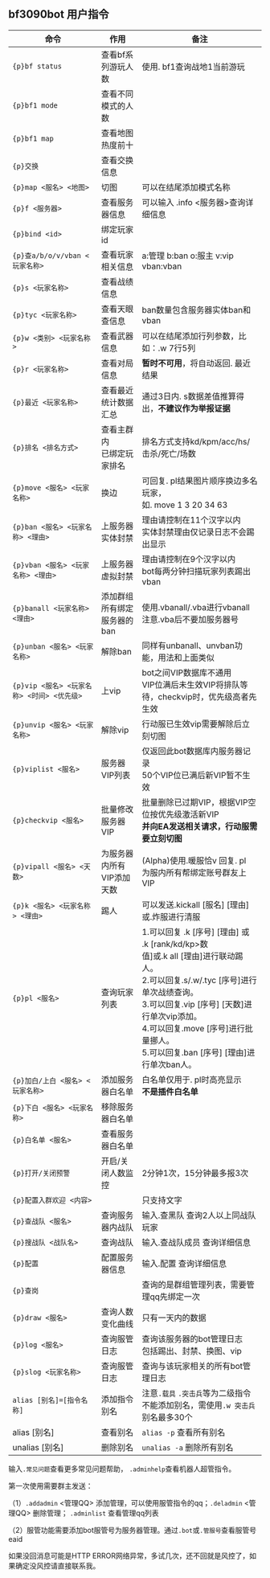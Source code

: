 ## bf3090bot 用户指令

| 命令                                                       | 作用                                                                         | 备注                                                      |
| --------------------------------------------------------- | -------------------------------------------------------- | ---------------------------------------------------------- |
| `{p}bf status`               | 查看bf系列游玩人数                                                                                | 使用. bf1查询战地1当前游玩                                                    |
| `{p}bf1 mode`                 | 查看不同模式的人数                                                                           |                                                                              |
| `{p}bf1 map`                  | 查看地图热度前十                                                                             |                                                                              |
| `{p}交换`     | 查看交换信息                                                                                               |                                                  |
| `{p}map <服名> <地图>`     | 切图                                                                                              | 可以在结尾添加模式名称                                                 |
| `{p}f <服务器>`                  | 查看服务器信息                                | 可以输入 .info <服务器>查询详细信息                                                                           |
| `{p}bind <id>`               | 绑定玩家id                               |                                                    |
| `{p}查a/b/o/v/vban <玩家名称>`               | 查看玩家相关信息                               | a:管理 b:ban o:服主 v:vip vban:vban                                                    |
| `{p}s <玩家名称>`               | 查看战绩信息                               |                                                  |
| `{p}tyc <玩家名称>`               | 查看天眼查信息                               | ban数量包含服务器实体ban和vban           |
| `{p}w <类别> <玩家名称>` | 查看武器信息 | 可以在结尾添加行列参数，比如：.w 7行5列 |
| `{p}r <玩家名称>` | 查看对局信息 | **暂时不可用**，将自动返回. 最近 结果 |
| `{p}最近 <玩家名称>` | 查看最近<br/>统计数据汇总 | 通过3日内. s数据差值推算得出，**不建议作为举报证据** |
| `{p}排名 <排名方式>` | 查看主群内<br/>已绑定玩家排名 | 排名方式支持kd/kpm/acc/hs/击杀/死亡/场数 |
| `{p}move <服名> <玩家名称>` | 换边  | 可回复. pl结果图片顺序换边多名玩家，<br/>如. move 1 3 20 34 63 |
| `{p}ban <服名> <玩家名称> <理由>`  | 上服务器实体封禁 |  理由请控制在11个汉字以内<br/>实体封禁理由仅记录日志不会踢出显示 |
| `{p}vban <服名> <玩家名称> <理由>`  | 上服务器虚拟封禁 |  理由请控制在9个汉字以内<br/>bot每两分钟扫描玩家列表踢出vban  |
| `{p}banall <玩家名称> <理由>`  | 添加群组所有绑定<br/>服务器的ban | 使用.vbanall/.vba进行vbanall<br/>注意.vba后不要加服务器号  |
| `{p}unban <服名> <玩家名称>`| 解除ban  | 同样有unbanall、unvban功能，用法和上面类似 |
| `{p}vip <服名> <玩家名称> <时间> <优先级>` | 上vip | bot之间VIP数据库不通用<br/>VIP位满后未生效VIP将排队等待，checkvip时，优先级高者先生效 |
| `{p}unvip <服名> <玩家名称>`| 解除vip | 行动服已生效vip需要解除后立刻切图 |
| `{p}viplist <服名>` | 服务器VIP列表 | 仅返回此bot数据库内服务器记录<br/>50个VIP位已满后新VIP暂不生效 |
| `{p}checkvip <服名>` | 批量修改<br/>服务器VIP | 批量删除已过期VIP，根据VIP空位按优先级激活新VIP<br/>**并向EA发送相关请求，行动服需要立刻切图** |
| `{p}vipall <服名> <天数>` | 为服务器内所有<br/>VIP添加天数 | (Alpha)使用.暖服恰v 回复. pl<br/>为服内所有帮绑定账号群友上VIP|
| `{p}k <服名> <玩家名称> <理由>`| 踢人 | 可以发送.kickall [服名] [理由]或.炸服进行清服 |
| `{p}pl <服名>`| 查询玩家列表                                               | 1.可以回复 .k [序号] [理由] 或 .k [rank/kd/kp>数<br />值]或.k all [理由]进行联动踢人。<br />2.可以回复.s/.w/.tyc [序号]进行单次战绩查询。 <br />3.可以回复.vip [序号] [天数]进行单次vip添加。<br />4.可以回复.move [序号]进行批量挪人。 <br />5.可以回复.ban [序号] [理由]进行单次ban人。|
| `{p}加白/上白 <服名> <玩家名称>` | 添加服务器白名单 | 白名单仅用于. pl时高亮显示<br/>**不是插件白名单** |
| `{p}下白 <服名> <玩家名称>` | 移除服务器白名单 | |
| `{p}白名单 <服名>` | 查看服务器白名单 | |
| `{p}打开/关闭预警`              | 开启/关闭人数监控                       | 2分钟1次，15分钟最多报3次                                                   |
| `{p}配置入群欢迎 <内容>`              |                        | 只支持文字                                                   |
| `{p}查战队 <服名>`              | 查询服务器内战队                    | 输入.查黑队 查询2人以上同战队玩家                                                   |
| `{p}搜战队 <战队名>`              | 查询战队                    | 输入.查战队成员 查询详细信息                                                   |
| `{p}配置`              | 配置服务器信息                    | 输入.配置 查询详细信息                                                   |
| `{p}查岗`              |                     |  查询的是群组管理列表，需要管理qq先绑定一次                                                  |
| `{p}draw <服名>` | 查询人数变化曲线 | 只有一天内的数据 |
| `{p}log <服名>`              | 查询服管日志 | 查询该服务器的bot管理日志<br/>包括踢出、封禁、换图、vip|
| `{p}slog <玩家名称>` | 查询服管日志 | 查询与该玩家相关的所有bot管理日志 |
| `alias [别名]=[指令名称]` | 添加指令别名 | 注意`.载具` `.突击兵`等为二级指令<br/>不能添加别名，需使用`.w 突击兵`<br/>别名最多30个 |
| alias [别名]| 查看别名| `alias -p` 查看所有别名 | 
| unalias [别名]| 删除别名| `unalias -a` 删除所有别名 |

输入`.常见问题`查看更多常见问题帮助， `.adminhelp`查看机器人超管指令。

第一次使用需要群主发送：

（1）`.addadmin` <管理QQ> 添加管理，可以使用服管指令的qq；`.deladmin` <管理QQ> 删除管理； `.adminlist` 查看管理qq列表

（2）服管功能需要添加bot服管号为服务器管理。通过`.bot`或`.管服号`查看服管号eaid

如果没回消息可能是HTTP ERROR网络异常，多试几次，还不回就是风控了，如果确定没风控请直接联系我。